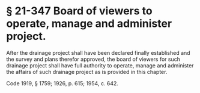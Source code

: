 # § 21-347 Board of viewers to operate, manage and administer project.

<p>After the drainage project shall have been declared finally established and the survey and plans therefor approved, the board of viewers for such drainage project shall have full authority to operate, manage and administer the affairs of such drainage project as is provided in this chapter.</p><p>Code 1919, § 1759; 1926, p. 615; 1954, c. 642.</p>